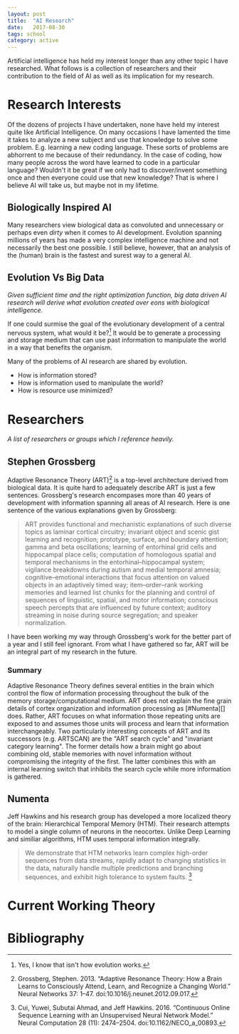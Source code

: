 ```yaml
---
layout: post
title:  "AI Research"
date:   2017-08-30
tags: school
category: active
---
```

Artificial intelligence has held my interest longer than any other topic I have researched. What follows is a collection of researchers and their contribution to the field of AI as well as its implication for my research.
<!--more-->

# Research Interests
Of the dozens of projects I have undertaken, none have held my interest quite like Artificial Intelligence. On many occasions I have lamented the time it takes to analyze a new subject and use that knowledge to solve some problem. E.g. learning a new coding language. These sorts of problems are abhorrent to me because of their redundancy. In the case of coding, how many people across the word have learned to code in a particular language? Wouldn't it be great if we only had to discover/invent something once and then everyone could use that new knowledge? That is where I believe AI will take us, but maybe not in my lifetime.

## Biologically Inspired AI
Many researchers view biological data as convoluted and unnecessary or perhaps even *dirty* when it comes to AI development. Evolution spanning millions of years has made a very complex intelligence machine and not necessarily the best one possible. I still believe, however, that an analysis of the (human) brain is the fastest and surest way to a general AI.

## Evolution Vs Big Data
*Given sufficient time and the right optimization function, big data driven AI research will derive what evolution created over eons with biological intelligence.*

If one could surmise the goal of the evolutionary development of a central nervous system, what would it be?[^1] It would be to generate a processing and storage medium that can use past information to manipulate the world in a way that benefits the organism.

Many of the problems of AI research are shared by evolution.
* How is information stored?
* How is information used to manipulate the world?
* How is resource use minimized?

# Researchers
*A list of researchers or groups which I reference heavily.*

## Stephen Grossberg
Adaptive Resonance Theory (ART)[^grossberg_adaptive_2013] is a top-level architecture derived from biological data. It is quite hard to adequately describe ART is just a few sentences. Grossberg's research encompases more than 40 years of development with information spanning all areas of AI research. Here is one sentence of the various explanations given by Grossberg:

> ART provides functional and mechanistic explanations of such diverse topics as laminar cortical circuitry; invariant object and scenic gist learning and recognition; prototype, surface, and boundary attention; gamma and beta oscillations; learning of entorhinal grid cells and hippocampal place cells; computation of homologous spatial and temporal mechanisms in the entorhinal–hippocampal system; vigilance breakdowns during autism and medial temporal amnesia; cognitive–emotional interactions that focus attention on valued objects in an adaptively timed way; item–order–rank working memories and learned list chunks for the planning and control of sequences of linguistic, spatial, and motor information; conscious speech percepts that are influenced by future context; auditory streaming in noise during source segregation; and speaker normalization.

I have been working my way through Grossberg's work for the better part of a year and I still feel ignorant. From what I have gathered so far, ART will be an integral part of my research in the future.

### Summary
Adaptive Resonance Theory defines several entities in the brain which control the flow of information processing throughout the bulk of the memory storage/computational medium. ART does not explain the fine grain details of cortex organization and information processing as [#Numenta][] does. Rather, ART focuses on what information those repeating units are exposed to and assumes those units will process and learn that information interchangeably. Two particularly interesting concepts of ART and its successors (e.g. ARTSCAN) are the "ART search cycle" and "invariant category learning". The former details how a brain might go about combining old, stable memories with novel information without compromising the integrity of the first. The latter combines this with an internal learning switch that inhibits the search cycle while more information is gathered.

## Numenta
Jeff Hawkins and his research group has developed a more localized theory of the brain: Hierarchical Temporal Memory (HTM). Their research attempts to model a single column of neurons in the neocortex. Unlike Deep Learning and similiar algorithms, HTM uses temporal information integrally.
> We demonstrate that HTM networks learn complex high-order sequences from data streams, rapidly adapt to changing statistics in the data, naturally handle multiple predictions and branching sequences, and exhibit high tolerance to system faults. [^cui_continuous_2016]

# Current Working Theory


# Bibliography
[^grossberg_adaptive_2013]: Grossberg, Stephen. 2013. “Adaptive Resonance Theory: How a Brain Learns to Consciously Attend, Learn, and Recognize a Changing World.” Neural Networks 37: 1–47. doi:10.1016/j.neunet.2012.09.017.
[^cui_continuous_2016]: Cui, Yuwei, Subutai Ahmad, and Jeff Hawkins. 2016. “Continuous Online Sequence Learning with an Unsupervised Neural Network Model.” Neural Computation 28 (11): 2474–2504. doi:10.1162/NECO_a_00893.


[^1]: Yes, I know that isn't how evolution works.
